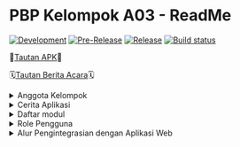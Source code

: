 # PBP Kelompok A03 - ReadMe

[![Development](https://github.com/PeBePe/readme-mobile/actions/workflows/development.yml/badge.svg)](https://github.com/PeBePe/readme-mobile/actions/workflows/development.yml)
[![Pre-Release](https://github.com/PeBePe/readme-mobile/actions/workflows/pre-release.yml/badge.svg)](https://github.com/PeBePe/readme-mobile/actions/workflows/pre-release.yml)
[![Release](https://github.com/PeBePe/readme-mobile/actions/workflows/release.yml/badge.svg)](https://github.com/PeBePe/readme-mobile/actions/workflows/release.yml)
[![Build status](https://build.appcenter.ms/v0.1/apps/2d3b6ed5-320d-49b8-839c-914eec592af9/branches/main/badge)](https://appcenter.ms)

📱[Tautan APK](https://install.appcenter.ms/orgs/pebepe-a03/apps/readme/distribution_groups/public)📱

🗓️[Tautan Berita Acara](https://docs.google.com/spreadsheets/d/1FQarcMZwNFbVh-kgUBArrFmDKMuh1LxWWnzMtjlbBY0/edit#gid=1658173906)🗓️

<details>
    <summary>Anggota Kelompok</summary>

## Anggota Kelompok
- Muhammad Daffa'I Rafi Prasetyo (2206029191)
- Rafi Irsyad Saharso (2206082221)
- Khalisha Hana Aida Putri (2206081484)
- Fahmi Ramadhan (2206026473)
- Nabiilah Putri Safa (2206030426)
</details>

<details>
    <summary>Cerita Aplikasi</summary>

## Cerita Aplikasi
ReadMe adalah aplikasi yang kami buat untuk meningkatkan tingkat literasi di kalangan masyarakat Indonesia dari segala usia. Aplikasi ini menawarkan serangkaian fitur yang memungkinkan pengguna untuk berinteraksi dengan dunia literasi dan buku dengan sangat menarik. Berikut adalah beberapa fitur utama dari aplikasi ReadMe:

1. **_Loyalty Points_**:
Pengguna akan mendapatkan _loyalty points_ sebagai bentuk penghargaan setiap kali mereka berkontribusi di dalam aplikasi. _Loyalty points_ dapat dikumpulkan dan diperoleh melalui berbagai kegiatan seperti memberikan _review_, membagikan _post_, atau membuat _quotes_. Hal ini dapat memberikan insentif bagi pengguna untuk menambah semangat membaca dan berliterasi.

2. **_Review_ Buku**:
Pengguna dapat memberikan ulasan terhadap buku-buku yang telah mereka baca. Setiap ulasan memberikan pengguna _loyalty points_ yang dapat dikumpulkan dan digunakan untuk membeli lebih banyak buku di dalam fitur _shop_. Hal ini mendorong pengguna untuk semangat berpartisipasi aktif dalam aplikasi.

3. **_Posting_**:
Fitur _Posting_ memungkinkan pengguna untuk berbagi pemikiran, ulasan, diskusi, atau rekomendasi terkait buku. Terdapat fitur _like_ di tiap unggahan dan pengguna mendapatkan loyalty points berdasarkan jumlah _like_ yang diterima. Hal ini tentu dapat menciptakan interaksi sosial yang lebih aktif dan memperluas wawasan literasi.

4. **_Quotes_**:
Pengguna dapat membuat _quote_ inspiratif atau berbagi _quote_ dari buku yang mereka suka. Mereka dapat mengutip maksimal tiga _quote_ dari orang lain. _Quotes_ yang dikutip ini akan ditampilkan pada halaman profil pengguna, memberikan pengguna kesempatan untuk berbagi pemikiran dan ide-ide favorit mereka. _Loyalty points_ diberikan berdasarkan jumlah _quote_ buatan pengguna yang dikutip oleh pengguna lain.

5. **_Shop_ dan Penggunaan _Loyalty Points_**:
Fitur Shop memungkinkan pengguna untuk menggunakan loyalty points yang mereka kumpulkan untuk mendapatkan buku yang mereka inginkan. Ini menciptakan insentif tambahan bagi pengguna untuk terus berpartisipasi dalam komunitas literasi dan memberikan nilai nyata pada setiap kontribusi mereka.

6. **_Wishlist_**:
Pengguna dapat membuat daftar buku yang ingin mereka baca di masa mendatang melalui fitur _Wishlist_. Hal ini memudahkan pengguna untuk melacak dan menemukan buku-buku yang menarik minat mereka.

Dengan fitur-fitur ini, Kami berharap aplikasi ReadMe tidak hanya menjadi platform literasi yang interaktif tetapi juga dapat membangun komunitas di sekitar kecintaan terhadap membaca. Aplikasi ini bertujuan untuk menciptakan lingkungan yang mendukung pertukaran ide dan pengalaman literasi, menjadikan literasi sebagai pengalaman yang lebih berharga.
</details>

<details>
    <summary>Daftar modul</summary>

## Daftar Modul
Berikut adalah modul-modul yang akan kami implementasikan.
1. Modul Review (PIC: Muhammad Daffa'I Rafi Prasetyo) :
    - Pengguna bisa memberikan review terhadap buku. (Create)
    - Pengguna bisa melihat review yang diberikan oleh dirinya dan Pengguna yang lain. (Read)
    - Pengguna bisa menghapus review miliknya. (Delete)
    - Pengguna bisa mengedit review yang diberikan. (Update)
    - Pengguna akan mendapatkan loyalty setiap review yang ia diberikan.
    - Loyalty bisa digunakan untuk menukar buku pada shop.
1. Modul Shop (PIC: Fahmi Ramadhan) :
    - Pengguna bisa melihat list buku yang dapat ditukar beserta stok dll. (View)
    - Pengguna bisa melihat detail buku. (View)
    - Pengguna bisa memasukkan buku ke keranjang. (Create).
    - Pengguna bisa mengedit stok buku yang hendak dibeli pada keranjang. (Update)
    - Pengguna bisa checkout buku yang berhasil masuk ke keranjang, dan buku yang di keranjang akan menjadi kosong. (Delete)
    - Poin loyalty Pengguna akan berkurang sesuai total harga yang tertulis di keranjang. (Update)
    - Setelah berhasil membeli buku, buku yang berada pada toko akan berkurang (Update)
    - Buku yang berhasil di checkout masuk ke inventory Pengguna (Create).
2. Modul Post (PIC: Rafi Irsyad Saharso) :
    - Pengguna bisa membagikan sesuatu dalam bentuk posting yang berkaitan dengan buku (Create)
    - Pengguna bisa melihat postingan orang lain (View)
    - Pengguna bisa mengedit postingan miliknya sendiri (Update)
    - Pengguna bisa menghapus postingan miliknya sendiri (Delete)
    - Pengguna bisa memberikan like terhadap postingan (Update)
    - Pengguna mendapatkan sejumlah loyalty poin tiap like yang di dapat dari postingannya (Update)
3. Modul Quotes (PIC: Khalisha Hana Aida Putri) :
    - Pengguna bisa membuat quotes, hanya 1 quote diperbolehkan untuk 1 akun (Create)
    - Pengguna bisa mencari dan melihat quotes buatan orang lain (View)
    - Pada tampilan daftar quotes, akan ditampilkan berapa banyak quote tersebut digunakan oleh Pengguna lain. (View)
    - Pengguna dapat mengutip quotes buatan orang lain sebanyak maksimal 3 quotes (Update)
    - Quotes yang dikutip oleh pengguna akan tampil pada halaman profile (Update).
    - Pembuat quote akan mendapatkan sejumlah poin loyalty tiap quote buatannya dikutip oleh Pengguna lain. (Update)
    - Pengguna dapat menghapus quotes buatannya sendiri (Delete)
    - Pengguna dapat mengedit quotes buatannya sendiri (Update)
4. Modul Wishlist (PIC: Nabiilah Putri Safa) : 
    - Pengguna bisa menambahkan buku ke wishlist. (Create).
    - Pengguna bisa membuat note saat menambahkan buku ke wishlist (Create).
    - Pengguna bisa mengedit/menghapus note yang sudah dibuat sebelumnya (Update).
    - Terdapat halaman untuk menampilkan buku-buku yang sudah dimasukkan ke wishlist (View).
    - Pengguna bisa menggunakan fitur search untuk mencari buku yang sudah dimasukkan ke wishlist (View).
    - Pengguna bisa menghapus buku dari wishlist (Delete).

</details>

<details>
    <summary>Role Pengguna</summary>

## Role Pengguna
Hanya terdapat 1 role pada aplikasi kami yaitu role Pengguna atau User yang dapat mengakses semua fitur diatas. User memiliki akses penuh ke seluruh fitur aplikasi, termasuk memberikan ulasan terhadap buku, membuat posting, menciptakan kutipan, berbelanja dengan loyalty points, dan mengelola daftar buku di Wishlist. Mereka dapat berpartisipasi secara aktif dalam aplikasi kami, berinteraksi dengan pengguna lain, dan mendapatkan loyalty points sebagai bentuk penghargaan atas kontribusi mereka dalam membangun pengalaman berliterasi dan membaca.
</details>

<details>
    <summary>Alur Pengintegrasian dengan Aplikasi Web</summary>
Berikut adalah langkah-langkah yang akan dilakukan untuk mengintegrasikan aplikasi dengan server web.

1. Mengimplementasikan sebuah wrapper class dengan menggunakan library http dan map untuk mendukung penggunaan cookie-based authentication pada aplikasi.
2. Mengimplementasikan REST API pada Django (views.py) dengan menggunakan JsonResponse atau Django JSON Serializer.
3. Mengimplementasikan desain front-end untuk aplikasi berdasarkan desain website yang sudah ada sebelumnya.
4. Melakukan integrasi antara front-end dengan back-end dengan menggunakan konsep asynchronous HTTP.
</details>
